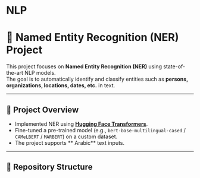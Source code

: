 # NLP
# 📝 Named Entity Recognition (NER) Project

This project focuses on **Named Entity Recognition (NER)** using state-of-the-art NLP models.  
The goal is to automatically identify and classify entities such as **persons, organizations, locations, dates, etc.** in text.  

---

## 🚀 Project Overview
- Implemented NER using **[Hugging Face Transformers](https://huggingface.co/)**.
- Fine-tuned a pre-trained model (e.g., `bert-base-multilingual-cased` / `CAMeLBERT` / `MARBERT`) on a custom dataset.
- The project supports  ** Arabic** text inputs.

---

## 📂 Repository Structure
